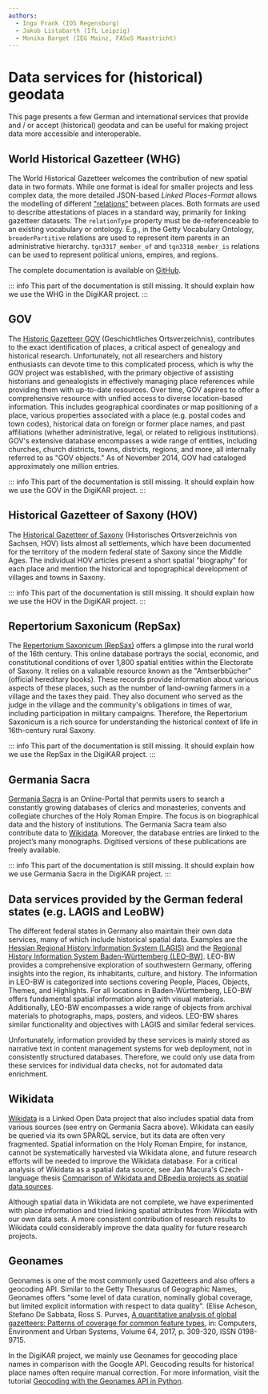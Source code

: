 ```yaml
---
authors:
  - Ingo Frank (IOS Regensburg)
  - Jakob Listabarth (IfL Leipzig)
  - Monika Barget (IEG Mainz, FASoS Maastricht)
---
```


# Data services for (historical) geodata

This page presents a few German and international services that provide and / or accept (historical) geodata and can be useful for making project data more accessible and interoperable.

## World Historical Gazetteer (WHG)

The World Historical Gazetteer welcomes the contribution of new spatial data in two formats. While one format is ideal for smaller projects and less complex data, the more detailed JSON-based _Linked Places-Format_ allows the modelling of different ["relations"](https://github.com/LinkedPasts/linked-places-format) between places. Both formats are used to describe attestations of places in a standard way, primarily for linking gazetteer datasets.
The `relationType` property must be de-referenceable to an existing vocabulary or ontology. E.g., in the Getty Vocabulary Ontology, `broaderPartitive` relations are used to represent item parents in an administrative hierarchy. `tgn3317_member_of` and `tgn3318_member_is` relations can be used to represent political unions, empires, and regions.

The complete documentation is available on [GitHub](https://github.com/WorldHistoricalGazetteer/whgazetteer).

::: info
This part of the documentation is still missing. It should explain how we use the WHG in the DigiKAR project.
:::

## GOV

The [Historic Gazetteer GOV](http://www.gov.genealogy.net/search/index) (Geschichtliches Ortsverzeichnis), contributes to the exact identification of places, a critical aspect of genealogy and historical research. Unfortunately, not all researchers and history enthusiasts can devote time to this complicated process, which is why the GOV project was established, with the primary objective of assisting historians and genealogists in effectively managing place references while providing them with up-to-date resources. Over time, GOV aspires to offer a comprehensive resource with unified access to diverse location-based information. This includes geographical coordinates or map positioning of a place, various properties associated with a place (e.g. postal codes and town codes), historical data on foreign or former place names, and past affiliations (whether administrative, legal, or related to religious institutions). GOV's extensive database encompasses a wide range of entities, including churches, church districts, towns, districts, regions, and more, all internally referred to as "GOV objects." As of November 2014, GOV had cataloged approximately one million entries.

::: info
This part of the documentation is still missing. It should explain how we use the GOV in the DigiKAR project.
:::

## Historical Gazetteer of Saxony (HOV)

The [Historical Gazetteer of Saxony](https://hov.isgv.de/) (Historisches Ortsverzeichnis von Sachsen, HOV) lists almost all settlements, which have been documented for the territory of the modern federal state of Saxony since the Middle Ages. The individual HOV articles present a short spatial "biography" for each place and mention the historical and topographical development of villages and towns in Saxony.

::: info
This part of the documentation is still missing. It should explain how we use the HOV in the DigiKAR project.
:::

## Repertorium Saxonicum (RepSax)

The [Repertorium Saxonicum (RepSax)](https://repsax.isgv.de/) offers a glimpse into the rural world of the 16th century. This online database portrays the social, economic, and constitutional conditions of over 1,800 spatial entities within the Electorate of Saxony. It relies on a valuable resource known as the "Amtserbbücher" (official hereditary books). These records provide information about various aspects of these places, such as the number of land-owning farmers in a village and the taxes they paid. They also document who served as the judge in the village and the community's obligations in times of war, including participation in military campaigns. Therefore, the Repertorium Saxonicum is a rich source for understanding the historical context of life in 16th-century rural Saxony.

::: info
This part of the documentation is still missing. It should explain how we use the RepSax in the DigiKAR project.
:::

## Germania Sacra

[Germania Sacra](http://personendatenbank.germania-sacra.de/) is an Online-Portal that permits users to search a constantly growing databases of clerics and monasteries, convents and collegiate churches of the Holy Roman Empire. The focus is on biographical data and the history of institutions. The Germania Sacra team also contribute data to [Wikidata](https://www.wikidata.org/wiki/Wikidata:Main_Page). Moreover, the database entries are linked to the project’s many monographs. Digitised versions of these publications are freely available.

::: info
This part of the documentation is still missing. It should explain how we use Germania Sacra in the DigiKAR project.
:::

## Data services provided by the German federal states (e.g. LAGIS and LeoBW)

The different federal states in Germany also maintain their own data services, many of which include historical spatial data. Examples are the [Hessian Regional History Information System (LAGIS)](https://www.lagis-hessen.de/en) and the [Regional History Information System Baden-Württemberg (LEO-BW)](). LEO-BW provides a comprehensive exploration of southwestern Germany, offering insights into the region, its inhabitants, culture, and history. The information in LEO-BW is categorized into sections covering People, Places, Objects, Themes, and Highlights. For all locations in Baden-Württemberg, LEO-BW offers fundamental spatial information along with visual materials. Additionally, LEO-BW encompasses a wide range of objects from archival materials to photographs, maps, posters, and videos. LEO-BW shares similar functionality and objectives with LAGIS and similar federal services.

Unfortunately, information provided by these services is mainly stored as narrative text in content management systems for web deployment, not in consistently structured databases. Therefore, we could only use data from these services for individual data checks, not for automated data enrichment.

## Wikidata

[Wikidata](https://www.wikidata.org/wiki/Wikidata:Main_Page) is a Linked Open Data project that also includes spatial data from various sources (see entry on Germania Sacra above). Wikidata can easily be queried via its own SPARQL service, but its data are often very fragmented. Spatial information on the Holy Roman Empire, for instance, cannot be systematically harvested via Wikidata alone, and future research efforts will be needed to improve the Wikidata database. For a critical analysis of Wikidata as a spatial data source, see Jan Macura's Czech-language thesis [Comparison of Wikidata and DBpedia projects as spatial data sources](https://zenodo.org/records/55381).

Although spatial data in Wikidata are not complete, we have experimented with place information and tried linking spatial attributes from Wikidata with our own data sets. A more consistent contribution of research results to Wikidata could considerably improve the data quality for future research projects.

## Geonames

Geonames is one of the most commonly used Gazetteers and also offers a geocoding API. Similar to the Getty Thesaurus of Geographic Names, Geonames offers "some level of data curation, nominally global coverage, but limited explicit information with respect to data quality". (Elise Acheson, Stefano De Sabbata, Ross S. Purves, [A quantitative analysis of global gazetteers: Patterns of coverage for common feature types](https://doi.org/10.1016/j.compenvurbsys.2017.03.007), in: Computers, Environment and Urban Systems, Volume 64, 2017, p. 309-320, ISSN 0198-9715.

In the DigiKAR project, we mainly use Geonames for geocoding place names in comparison with the Google API. Geocoding results for historical place names often require manual correction. For more information, visit the tutorial [Geocoding with the Geonames API in Python](https://monikabarget.github.io/GeoHumTutorials/Tutorial_geocodingGEONAMES).
